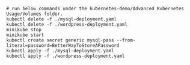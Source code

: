     # run below commands under the kubernetes-demo/Advanced Kubernetes Usage/Volumes folder.
    kubectl delete -f ./mysql-deployment.yaml
    kubectl delete -f ./wordpress-deployment.yaml
    minikube stop
    minikube start
    kubectl create secret generic mysql-pass --from-literal=password=BetterWayToStoreAPassword
    kubectl apply -f ./mysql-deployment.yaml
    kubectl apply -f ./wordpress-deployment.yaml
    